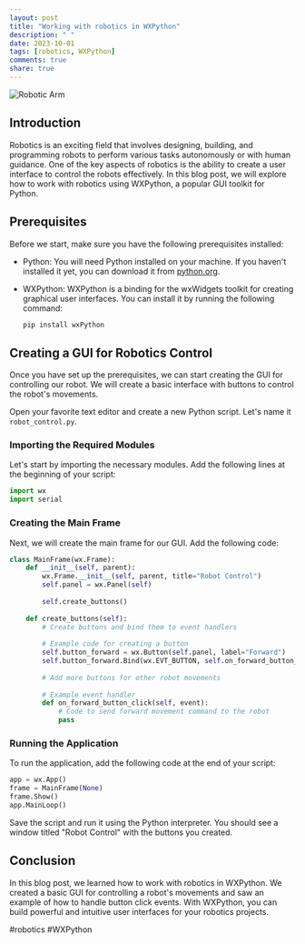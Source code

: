 ```yaml
---
layout: post
title: "Working with robotics in WXPython"
description: " "
date: 2023-10-01
tags: [robotics, WXPython]
comments: true
share: true
---
```


![Robotic Arm](https://example.com/robotic-arm.jpg)

## Introduction

Robotics is an exciting field that involves designing, building, and programming robots to perform various tasks autonomously or with human guidance. One of the key aspects of robotics is the ability to create a user interface to control the robots effectively. In this blog post, we will explore how to work with robotics using WXPython, a popular GUI toolkit for Python. 

## Prerequisites

Before we start, make sure you have the following prerequisites installed:

- Python: You will need Python installed on your machine. If you haven't installed it yet, you can download it from [python.org](https://www.python.org/).

- WXPython: WXPython is a binding for the wxWidgets toolkit for creating graphical user interfaces. You can install it by running the following command:

  ```python
  pip install wxPython
  ```

## Creating a GUI for Robotics Control

Once you have set up the prerequisites, we can start creating the GUI for controlling our robot. We will create a basic interface with buttons to control the robot's movements. 

Open your favorite text editor and create a new Python script. Let's name it `robot_control.py`. 

### Importing the Required Modules

Let's start by importing the necessary modules. Add the following lines at the beginning of your script:

```python
import wx
import serial
```

### Creating the Main Frame

Next, we will create the main frame for our GUI. Add the following code:

```python
class MainFrame(wx.Frame):
    def __init__(self, parent):
        wx.Frame.__init__(self, parent, title="Robot Control")
        self.panel = wx.Panel(self)
    
        self.create_buttons()
    
    def create_buttons(self):
        # Create buttons and bind them to event handlers
      
        # Example code for creating a button
        self.button_forward = wx.Button(self.panel, label="Forward")
        self.button_forward.Bind(wx.EVT_BUTTON, self.on_forward_button_click)
      
        # Add more buttons for other robot movements
          
        # Example event handler
        def on_forward_button_click(self, event):
            # Code to send forward movement command to the robot
            pass
```

### Running the Application

To run the application, add the following code at the end of your script:

```python
app = wx.App()
frame = MainFrame(None)
frame.Show()
app.MainLoop()
```

Save the script and run it using the Python interpreter. You should see a window titled "Robot Control" with the buttons you created. 

## Conclusion

In this blog post, we learned how to work with robotics in WXPython. We created a basic GUI for controlling a robot's movements and saw an example of how to handle button click events. With WXPython, you can build powerful and intuitive user interfaces for your robotics projects.

#robotics #WXPython